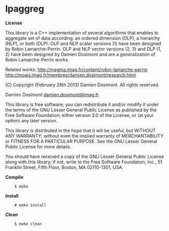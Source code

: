 lpaggreg
======

__License__



This library is a C++ implementation of several algorithms that enables
to aggregate set of data according: an ordered dimension (OLP), a
hierarchy (NLP), or both (DLP). OLP and NLP scalar versions (1) have been
designed by Robin Lamarche-Perrin. OLP and NLP vector versions (2, 3) and
DLP (1, 2) have been designed by Damien Dosimont and are a generalization
of Robin Lamarche-Perrin works.

Related works:
http://magma.imag.fr/content/robin-lamarche-perrin
http://moais.imag.fr/membres/damien.dosimont/research.html



(C) Copyright (February 28th 2013) Damien Dosimont. All rights reserved.

Damien Dosimont <damien.dosimont@imag.fr>

This library is free software; you can redistribute it and/or modify it
under the terms of the GNU Lesser General Public License as published by
the Free Software Foundation; either version 3.0 of the License, or
(at your option) any later version.

This library is distributed in the hope that it will be useful, but
WITHOUT ANY WARRANTY; without even the implied warranty of MERCHANTABILITY
or FITNESS FOR A PARTICULAR PURPOSE. See the GNU Lesser General Public
License for more details.

You should have received a copy of the GNU Lesser General Public
License along with this library; if not, write to the Free Software
Foundation, Inc., 51 Franklin Street, Fifth Floor, Boston, MA  02110-1301,
USA.

__Compile__

		$ make
		
__Install__

		# make install
		
__Clean__
		
		$ make clean

